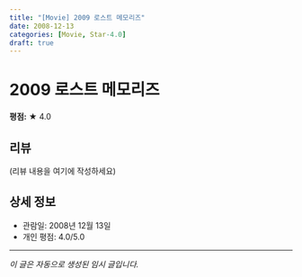```yaml
---
title: "[Movie] 2009 로스트 메모리즈"
date: 2008-12-13
categories: [Movie, Star-4.0]
draft: true
---
```


# 2009 로스트 메모리즈

**평점:** ★ 4.0

## 리뷰

(리뷰 내용을 여기에 작성하세요)

## 상세 정보

- 관람일: 2008년 12월 13일
- 개인 평점: 4.0/5.0

---

*이 글은 자동으로 생성된 임시 글입니다.*

